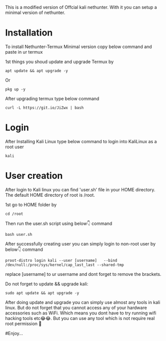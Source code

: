 
This is a modified version of Offcial kali nethunter.
With it you can setup a minimal version of nethunter.

# Installation
To install Nethunter-Termux Minimal version copy below command and paste in ur termux

1st things you shoud update and upgrade Termux by
```
apt update && apt upgrade -y 
```
Or
```
pkg up -y
```
After upgrading termux type below command 

```
curl -L https://git.io/JiZwx | bash 
```
# Login 

After Installing Kali Linux type below command to login into KaliLinux as a root user

```
kali
```
# User creation

After login to Kali linux you can find 'user.sh' file in your HOME directory.
The default HOME directory of root is /root.

1st go to HOME folder by 
```
cd /root
```

Then run the user.sh script using below👇 command

```
bash user.sh
```

After successfully creating user you can simply login to non-root user by below👇 command

```
proot-distro login kali --user [username]   --bind /dev/null:/proc/sys/kernel/cap_last_last --shared-tmp
```

replace [username] to ur username and dont forget to remove the brackets.

Do not forget to update && upgrade kali:

```
sudo apt update && apt upgrade -y
```
After doing update and upgrade you can simply use almost any tools in kali linux.
But do not forget that you cannot access any of your hardware accessories such as WiFi. Which means you dont have to try running wifi hacking tools etc😂😂.
But you can use any tool which is not require real root permission 🙂


#Enjoy...
 
